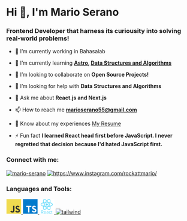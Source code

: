 <h1 align="left">Hi 👋, I'm Mario Serano</h1>
<h3 align="left">Frontend Developer that harness its curiousity into solving real-world problems!</h3>

- 🔭 I’m currently working in Bahasalab

- 🌱 I’m currently learning **[Astro](https://astro.build/), [Data Structures and Algorithms](https://neetcode.io/)**

- 👯 I’m looking to collaborate on **Open Source Projects!**

- 🤝 I’m looking for help with **Data Structures and Algorithms**

- 💬 Ask me about **React.js and Next.js**

- 📫 How to reach me **marioserano55@gmail.com**

- 📄 Know about my experiences [My Resume](https://drive.google.com/file/d/16ZHfY967opScderVpdYWJEb-vpa26FqW/view?usp=sharing)

- ⚡ Fun fact **I learned React head first before JavaScript. I never regretted that decision because I'd hated JavaScript first.**

<h3 align="left">Connect with me:</h3>
<p align="left">
<a href="https://linkedin.com/in/mario-serano" target="blank"><img align="center" src="https://raw.githubusercontent.com/rahuldkjain/github-profile-readme-generator/master/src/images/icons/Social/linked-in-alt.svg" alt="mario-serano" height="30" width="40" /></a>
<a href="https://instagram.com/https://www.instagram.com/rockattmario/" target="blank"><img align="center" src="https://raw.githubusercontent.com/rahuldkjain/github-profile-readme-generator/master/src/images/icons/Social/instagram.svg" alt="https://www.instagram.com/rockattmario/" height="30" width="40" /></a>
</p>

<h3 align="left">Languages and Tools:</h3>
<p align="left"><a href="https://developer.mozilla.org/en-US/docs/Web/JavaScript" target="_blank" rel="noreferrer"> <img src="https://raw.githubusercontent.com/devicons/devicon/master/icons/javascript/javascript-original.svg" alt="javascript" width="40" height="40"/></a><a href="https://www.typescriptlang.org/" target="_blank" rel="noreferrer"> <img src="https://raw.githubusercontent.com/devicons/devicon/master/icons/typescript/typescript-original.svg" alt="typescript" width="40" height="40"/> </a><a href="https://reactjs.org/" target="_blank" rel="noreferrer"> <img src="https://raw.githubusercontent.com/devicons/devicon/master/icons/react/react-original-wordmark.svg" alt="react" width="40" height="40"/> </a> <a href="https://tailwindcss.com/" target="_blank" rel="noreferrer"> <img src="https://www.vectorlogo.zone/logos/tailwindcss/tailwindcss-icon.svg" alt="tailwind" width="40" height="40"/> </a></p>
